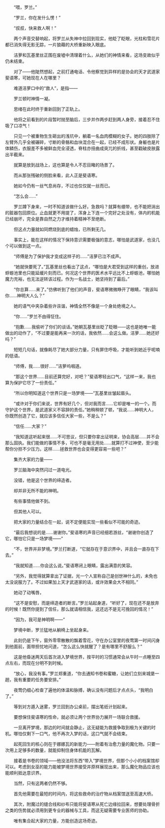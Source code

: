 　　“喂，罗兰。”

　　“罗兰，你在发什么愣！”

　　“叔叔，快来救人啊！”

　　两个声音交替响起，将罗兰从失神中拉回到现实，他眨了眨眼，光柱和雪花片都已消失得无影无踪，一片狼藉的大桥重新映入眼底。

　　洁萝和瓦基里丝正围在废墟中清理着什么，从她们的神情来看，这场变故似乎仍未结束。

　　对了——他陡然想起，之前打通电话、令他察觉到异样的是协会的天才武道家斐语寒，可她现在人在哪里？

　　难道洁萝口中的“救人”，是指——

　　罗兰顿时神情一凝。

　　思绪在此时终于重新回到了正轨上。

　　他将之前看到的片段暂时抛至脑后，三步并作两步赶到两人身旁，接着忍不住吸了口凉气！

　　只见一个被重物生生砸出的浅坑中，躺着一名血肉模糊的女子。她的四肢除了左臂外几乎全被碾碎，寸断的骨骼和血块混合在一起，已经不成形状。身躯也是片体鳞伤，衣服差不多被鲜血完全浸透，脊柱亦扭曲成突兀的折线，甚至戳破皮肤露出半截来。

　　就算是放到战场上，这也算是令人不忍目睹的场景了。

　　而从那张残破的侧脸来看，此人正是斐语寒。

　　她如今仍有一丝气息尚存，不过也仅仅就一丝而已。

　　“怎么会……”

　　罗兰蹲下身来，一时不知道该做什么好。急救吗？就算有绷带，也不能把淌出的脏器包回原位。止血就更不用提了，浑身上下连一个完好之处没有，体内的机能已经崩坏，完全是靠自然之力才维持着精神不至绝断。

　　但这点力量就如同燃烧到底的蜡烛，已所剩无几。

　　事实上，能在这样的情况下保持意识需要极强的意志，哪怕是武道家，也没几个可以做到这一点。

　　“师傅是为了保护我才变成这样子的……”洁萝已泣不成声。

　　“她就快要死了。”瓦基里丝也看出了这点，“哪怕是大君受到这样的重创，放进蜉蝣池里也只能延缓片刻而已。何况这个世界的医术水平远比不上蜉蝣池，哪怕她魔力充裕，也无法逆转该过程。作为一名战士，她坚持到了最后。”

　　“你总算……来了。”仿佛听到了他们的声音，斐语寒微微睁开了眼睛，“我该叫你……神明大人么？”

　　她的语气中夹杂着些许诙谐，神情全然不像是一个身处绝境之人。

　　“你……”罗兰不由得怔住。

　　“抱歉……我偷听了你们的谈话。”她朝瓦基里丝眨了眨眼——这也是她唯一能做出的动作了，“不过要是能再来一次的话，我依然……会这么做。洁萝……她还好吗？”

　　短短几句话，就像耗尽了她大部分力量，只有屏住呼吸，才能听到她近乎呢喃的低语。

　　“师傅，我……很好……”洁萝呜咽道。

　　“那这个世界……目前还算完好，对吧？”斐语寒轻出口气，“这样一来，我也算为保护它尽了一份责任。”

　　“所以你明知道这个世界只是一场梦境——”瓦基里丝皱起眉头。

　　“或许对于你们来说，世界有好几个，但对我而言……它却是唯一的一个。而守护这个世界，是武道家义不容辞的责任。”她稍稍顿了顿，“我说……神明大人，你既然创造了它，就应该多信任大家一些，不是么？”

　　“信任……大家？”

　　“我知道这听起来很……不可思议，但只要你拿出证明来，协会高层……并不会那么固执。我们能做的事情不多，可也不是毫无用处……就算打不过神使，至少能帮你分担不少压力。这样……拯救世界也会变得更容易一些吧？”

　　集齐大家的力量——

　　罗兰脑海中突然闪过一道电光。

　　没错，他是这个世界的缔造者。

　　却并非无所不能的神明。

　　有些事情他做不到。

　　但其他人可以。

　　把大家的力量结合在一起，说不定便能实现一些看似不可能的奇迹。

　　“最后我想说的是……谢谢你。”斐语寒的声音已经细若游丝，“谢谢你创造了它，哪怕它只是一场梦境——”

　　“不，世界并非梦境。”罗兰打断道，“它就存在于意识界中，并且会一直存在下去。”

　　“我就知道……你会这么说。”斐语寒闭上眼睛，露出满意的笑容。

　　“另外，我觉得就算拿出了证据，光一个人宣称自己是创世神什么的，未免也太没说服力了。不过如果加上天才武道家的话，或许效果会大不相同。”

　　她动了动嘴唇，

　　“这不是安慰，而是缔造者的断言。”罗兰站起身道，“听好了，现在还不是放弃的时候！既然你提到了信任，那么就请相信我，这还远不是无可挽回的情况！”

　　“因为，我可是神明啊——”

　　梦境中断，罗兰猛地从躺椅上坐起身来。

　　此刻仍是下午，窗外零零散散的飘着雪花，守在办公室里的夜莺第一时间闪身到他面前，面带担忧地问道，“怎么这么快就醒了？是有哪里不舒服么？”

　　这是他昏迷两天后首次进入梦境世界，按平时的习惯通常会从午时一点睡至四点左右，而现在分明不到时候。

　　“放心，我没有事。”罗兰郑重道，“你去通知书卷和蜜糖，让她们立刻来城堡一趟，我有重要的任务要安排。”

　　夜莺仍细心检查了遍他的体温和脉搏，确认没有问题后才点点头，“我明白了。”

　　等到对方遁入迷雾，罗兰回到办公桌前，摆出笔纸计划起来。

　　要想保住斐语寒的性命，就必须让两个世界协力展开一场联合救援。

　　一旦离开梦境，那边的时间就会静止，这无疑能为救援争取到极为关键的时机。哪怕仅剩下一口气，他不再次入梦的话，这口气就不会结束。

　　起死回生的核心则在于娜娜瓦的新能力——附着有治愈力量的魔化物。只要一次用上足够多的数量，就能抑制住身体机能的瓦解。

　　接着是书卷的领域——他没法将东西“带入”梦境世界，但那个小小的档案馆却可以。考虑到女巫的能力能被梦境世界接受并原样展现出来，那么魔化物品应该也能顺利抵达意识界。

　　当然，只有这两者仍然不够。

　　首先他需要在最短的时间内，将这些救命的治疗物从档案馆送至高速大桥。

　　其次，附魔过的缝合线和纱布只能将斐语寒从死亡边缘拉回来，想要处理骨折之类的伤势就必须用到更专业的器械与工具，而这无疑需要专业医师的协助。

　　唯有集合起大家的力量，方能创造这场奇迹。
